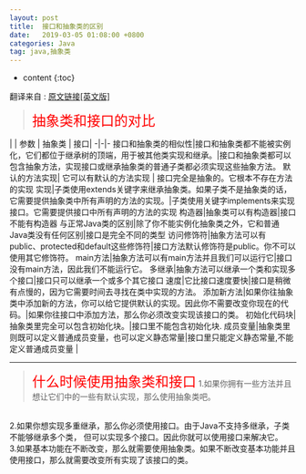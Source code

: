 ```yaml
---
layout: post
title:  接口和抽象类的区别
date:   2019-03-05 01:08:00 +0800
categories: Java
tag: java,抽象类
---
```


* content
{:toc}


翻译来自 : [原文链接[英文版]](https://www.javacodegeeks.com/2014/06/difference-between-abstract-class-and-interface-in-java.html)


> <font color = "red" size= "5">抽象类和接口的对比</font>

|
| 参数 | 抽象类 | 接口|
-|-|-
接口和抽象类的相似性|接口和抽象类都不能被实例化，它们都位于继承树的顶端，用于被其他类实现和继承。|接口和抽象类都可以包含抽象方法，实现接口或继承抽象类的普通子类都必须实现这些抽象方法。
默认的方法实现| 它可以有默认的方法实现 | 接口完全是抽象的。它根本不存在方法的实现
实现|子类使用extends关键字来继承抽象类。如果子类不是抽象类的话，它需要提供抽象类中所有声明的方法的实现。|子类使用关键字implements来实现接口。它需要提供接口中所有声明的方法的实现
构造器|抽象类可以有构造器|接口不能有构造器
与正常Java类的区别|除了你不能实例化抽象类之外，它和普通Java类没有任何区别|接口是完全不同的类型
访问修饰符|抽象方法可以有public、protected和default这些修饰符|接口方法默认修饰符是public。你不可以使用其它修饰符。
main方法|抽象方法可以有main方法并且我们可以运行它|接口没有main方法，因此我们不能运行它。
多继承|抽象方法可以继承一个类和实现多个接口|接口只可以继承一个或多个其它接口
速度|它比接口速度要快|接口是稍微有点慢的，因为它需要时间去寻找在类中实现的方法。
添加新方法|如果你往抽象类中添加新的方法，你可以给它提供默认的实现。因此你不需要改变你现在的代码。|如果你往接口中添加方法，那么你必须改变实现该接口的类。
初始化代码块|抽象类里完全可以包含初始化块。|接口里不能包含初始化块.
成员变量|抽象类里则既可以定义普通成员变量，也可以定义静态常量|接口里只能定义静态常量,不能定义普通成员变量
|


**************

> <font color = "red" size= "5">什么时候使用抽象类和接口</font>
1.如果你拥有一些方法并且想让它们中的一些有默认实现，那么使用抽象类吧。
<br>
2.如果你想实现多重继承，那么你必须使用接口。由于Java不支持多继承，子类不能够继承多个类，
但可以实现多个接口。因此你就可以使用接口来解决它。
<br>
3.如果基本功能在不断改变，那么就需要使用抽象类。如果不断改变基本功能并且使用接口，那么就需要改变所有实现了该接口的类。
